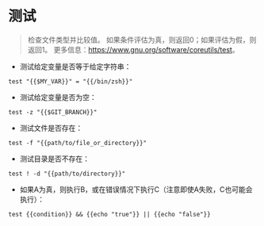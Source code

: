 # 测试

> 检查文件类型并比较值。
> 如果条件评估为真，则返回0；如果评估为假，则返回1。
> 更多信息：<https://www.gnu.org/software/coreutils/test>。

- 测试给定变量是否等于给定字符串：

`test "{{$MY_VAR}}" = "{{/bin/zsh}}"`

- 测试给定变量是否为空：

`test -z "{{$GIT_BRANCH}}"`

- 测试文件是否存在：

`test -f "{{path/to/file_or_directory}}"`

- 测试目录是否不存在：

`test ! -d "{{path/to/directory}}"`

- 如果A为真，则执行B，或在错误情况下执行C（注意即使A失败，C也可能会执行）：

`test {{condition}} && {{echo "true"}} || {{echo "false"}}`